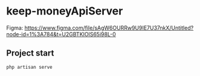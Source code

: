 # keep-moneyApiServer

Figma: https://www.figma.com/file/sAgW6OURRw9U9IE7U37nkX/Untitled?node-id=1%3A784&t=U2GBTKIOlS65i98L-0

## Project start
```
php artisan serve
```

